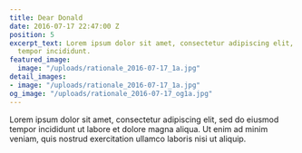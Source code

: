 ```yaml
---
title: Dear Donald
date: 2016-07-17 22:47:00 Z
position: 5
excerpt_text: Lorem ipsum dolor sit amet, consectetur adipiscing elit, sed do eiusmod
  tempor incididunt.
featured_image:
  image: "/uploads/rationale_2016-07-17_1a.jpg"
detail_images:
- image: "/uploads/rationale_2016-07-17_1a.jpg"
og_image: "/uploads/rationale_2016-07-17_og1a.jpg"
---
```


Lorem ipsum dolor sit amet, consectetur adipiscing elit, sed do eiusmod tempor incididunt ut labore et dolore magna aliqua. Ut enim ad minim veniam, quis nostrud exercitation ullamco laboris nisi ut aliquip.